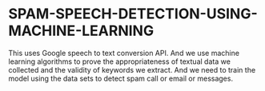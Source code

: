 # SPAM-SPEECH-DETECTION-USING-MACHINE-LEARNING
This uses Google speech to text conversion API. And we use machine learning algorithms to prove the appropriateness of textual data we collected and the validity of keywords we extract. And we need to train the model using the data sets to detect spam call or email or messages.
<embed><a href="https://github.com/dsaisrujan/SPAM-SPEECH-DETECTION-USING-MACHINE-LEARNING/blob/main/total%20mini-project%20report.pdf"></a></embed>
